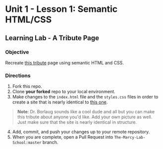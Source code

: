 # Unit 1 - Lesson 1: Semantic HTML/CSS
## Learning Lab - A Tribute Page

### Objective
Recreate [this tribute](https://codepen.io/freeCodeCamp/full/zNqgVx) page using semantic HTML and CSS.

### Directions
1. Fork this repo.
2. Clone **your forked** repo to your local environment.
3. Make changes to the `index.html` file and the `styles.css` files in order to create a site that is nearly identical to [this one](https://codepen.io/freeCodeCamp/full/zNqgVx).
 > **Note**: Dr. Borlaug sounds like a cool dude and all but you can make this tribute about anyone you'd like. Add your own picture as well. Just make sure that the site is nearly identical in structure.
4. Add, commit, and push your changes up to your remote repository.
5. When you are complete, open a Pull Request into `The-Marcy-Lab-School:master` branch.

